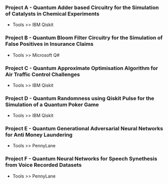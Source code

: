 ### Project A - Quantum Adder based Circuitry for the Simulation of Catalysts in Chemical Experiments
- Tools >> IBM Qiskit

### Project B - Quantum Bloom Filter Circuitry for the Simulation of False Positives in Insurance Claims
- Tools >> Microsoft Q#

### Project C - Quantum Approximate Optimisation Algorithm for Air Traffic Control Challenges
- Tools >> IBM Qiskit

### Project D - Quantum Randomness using Qiskit Pulse for the Simulation of a Quantum Poker Game
- Tools >> IBM Qiskit

### Project E - Quantum Generational Adversarial Neural Networks for Anti Money Laundering
- Tools >> PennyLane

### Project F - Quantum Neural Networks for Speech Synethesis from Voice Recorded Datasets
- Tools >> PennyLane
